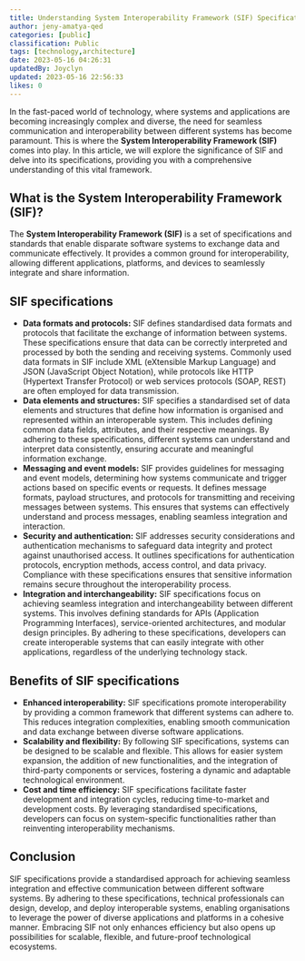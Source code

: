 ```yaml
---
title: Understanding System Interoperability Framework (SIF) Specifications
author: jeny-amatya-qed
categories: [public]
classification: Public
tags: [technology,architecture]
date: 2023-05-16 04:26:31
updatedBy: Joyclyn
updated: 2023-05-16 22:56:33
likes: 0
---
```


In the fast-paced world of technology, where systems and applications are becoming increasingly complex and diverse, the need for seamless communication and interoperability between different systems has become paramount. This is where the **System Interoperability Framework (SIF)** comes into play. In this article, we will explore the significance of SIF and delve into its specifications, providing you with a comprehensive understanding of this vital framework.

## What is the System Interoperability Framework (SIF)?

The **System Interoperability Framework (SIF)** is a set of specifications and standards that enable disparate software systems to exchange data and communicate effectively. It provides a common ground for interoperability, allowing different applications, platforms, and devices to seamlessly integrate and share information.

## SIF specifications

* **Data formats and protocols:**
    SIF defines standardised data formats and protocols that facilitate the exchange of information between systems. These specifications ensure that data can be correctly interpreted and processed by both the sending and receiving systems. Commonly used data formats in SIF include XML (eXtensible Markup Language) and JSON (JavaScript Object Notation), while protocols like HTTP (Hypertext Transfer Protocol) or web services protocols (SOAP, REST) are often employed for data transmission.
* **Data elements and structures:**
    SIF specifies a standardised set of data elements and structures that define how information is organised and represented within an interoperable system. This includes defining common data fields, attributes, and their respective meanings. By adhering to these specifications, different systems can understand and interpret data consistently, ensuring accurate and meaningful information exchange.
* **Messaging and event models:**
    SIF provides guidelines for messaging and event models, determining how systems communicate and trigger actions based on specific events or requests. It defines message formats, payload structures, and protocols for transmitting and receiving messages between systems. This ensures that systems can effectively understand and process messages, enabling seamless integration and interaction.
* **Security and authentication:**
    SIF addresses security considerations and authentication mechanisms to safeguard data integrity and protect against unauthorised access. It outlines specifications for authentication protocols, encryption methods, access control, and data privacy. Compliance with these specifications ensures that sensitive information remains secure throughout the interoperability process.
* **Integration and interchangeability:**
    SIF specifications focus on achieving seamless integration and interchangeability between different systems. This involves defining standards for APIs (Application Programming Interfaces), service-oriented architectures, and modular design principles. By adhering to these specifications, developers can create interoperable systems that can easily integrate with other applications, regardless of the underlying technology stack.

## Benefits of SIF specifications

* **Enhanced interoperability:**
    SIF specifications promote interoperability by providing a common framework that different systems can adhere to. This reduces integration complexities, enabling smooth communication and data exchange between diverse software applications.
* **Scalability and flexibility:**
    By following SIF specifications, systems can be designed to be scalable and flexible. This allows for easier system expansion, the addition of new functionalities, and the integration of third-party components or services, fostering a dynamic and adaptable technological environment.
* **Cost and time efficiency:**
    SIF specifications facilitate faster development and integration cycles, reducing time-to-market and development costs. By leveraging standardised specifications, developers can focus on system-specific functionalities rather than reinventing interoperability mechanisms.

## Conclusion

SIF specifications provide a standardised approach for achieving seamless integration and effective communication between different software systems. By adhering to these specifications, technical professionals can design, develop, and deploy interoperable systems, enabling organisations to leverage the power of diverse applications and platforms in a cohesive manner. Embracing SIF not only enhances efficiency but also opens up possibilities for scalable, flexible, and future-proof technological ecosystems.